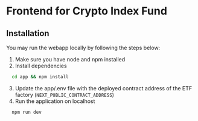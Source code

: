 # Frontend for Crypto Index Fund

## Installation

You may run the webapp locally by following the steps below:

1. Make sure you have node and npm installed
2. Install dependencies
```bash
  cd app && npm install
```
3. Update the app/.env file with the deployed contract address of the ETF factory (`NEXT_PUBLIC_CONTRACT_ADDRESS`)
4. Run the application on localhost
```bash
  npm run dev
```